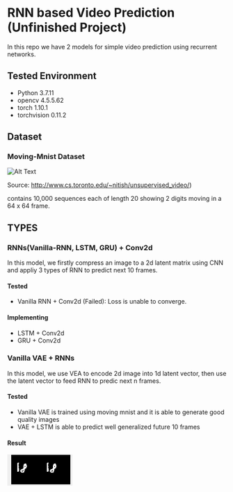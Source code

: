 # RNN based Video Prediction (Unfinished Project)

In this repo we have 2 models for simple video prediction using recurrent networks.

## Tested Environment

- Python 3.7.11
- opencv 4.5.5.62
- torch 1.10.1
- torchvision 0.11.2

## Dataset
### Moving-Mnist Dataset
![Alt Text](http://www.cs.toronto.edu/~nitish/unsupervised_video/images/000001.gif)

Source: http://www.cs.toronto.edu/~nitish/unsupervised_video/)

contains 10,000 sequences each of length 20 showing 2 digits moving in a 64 x 64 frame.

## TYPES

### RNNs(Vanilla-RNN, LSTM, GRU) + Conv2d

In this model, we firstly compress an image to a 2d latent matrix using CNN and appliy 3 types of RNN to predict next 10 frames.

#### Tested

- Vanilla RNN + Conv2d (Failed): Loss is unable to converge.

#### Implementing

- LSTM + Conv2d
- GRU + Conv2d

### Vanilla VAE + RNNs

In this model, we use VEA to encode 2d image into 1d latent vector, then use the latent vector to feed RNN to predic next n frames.

#### Tested

- Vanilla VAE is trained using moving mnist and it is able to generate good quality images
- VAE + LSTM is able to predict well generalized future 10 frames

#### Result

![Alt Text](https://github.com/Eliyas0007/RNNbasedVideoPrediction/blob/main/images/movingmnistprediction.gif)

